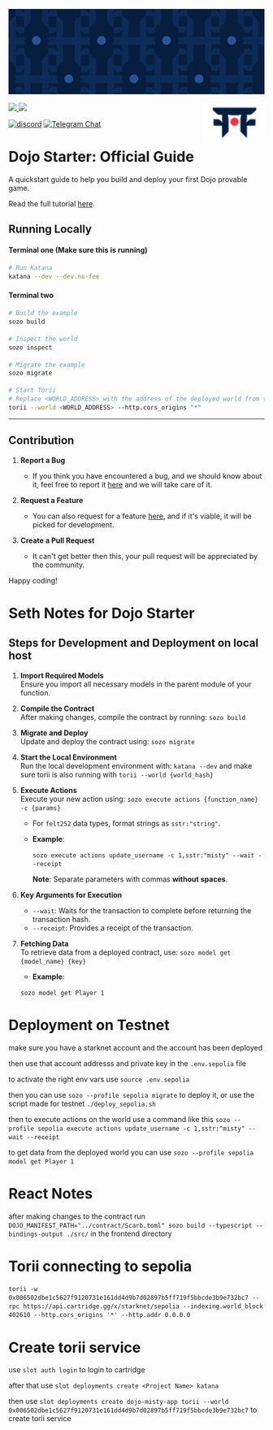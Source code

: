 ![Dojo Starter](./assets/cover.png)

<picture>
  <source media="(prefers-color-scheme: dark)" srcset=".github/mark-dark.svg">
  <img alt="Dojo logo" align="right" width="120" src=".github/mark-light.svg">
</picture>

<a href="https://twitter.com/dojostarknet">
<img src="https://img.shields.io/twitter/follow/dojostarknet?style=social"/>
</a>
<a href="https://github.com/dojoengine/dojo">
<img src="https://img.shields.io/github/stars/dojoengine/dojo?style=social"/>
</a>

[![discord](https://img.shields.io/badge/join-dojo-green?logo=discord&logoColor=white)](https://discord.gg/PwDa2mKhR4)
[![Telegram Chat][tg-badge]][tg-url]

[tg-badge]: https://img.shields.io/endpoint?color=neon&logo=telegram&label=chat&style=flat-square&url=https%3A%2F%2Ftg.sumanjay.workers.dev%2Fdojoengine
[tg-url]: https://t.me/dojoengine

# Dojo Starter: Official Guide

A quickstart guide to help you build and deploy your first Dojo provable game.

Read the full tutorial [here](https://dojoengine.org/tutorial/dojo-starter).

## Running Locally

#### Terminal one (Make sure this is running)

```bash
# Run Katana
katana --dev --dev.no-fee
```

#### Terminal two

```bash
# Build the example
sozo build

# Inspect the world
sozo inspect

# Migrate the example
sozo migrate

# Start Torii
# Replace <WORLD_ADDRESS> with the address of the deployed world from the previous step
torii --world <WORLD_ADDRESS> --http.cors_origins "*"
```

---

## Contribution

1. **Report a Bug**

    - If you think you have encountered a bug, and we should know about it, feel free to report it [here](https://github.com/dojoengine/dojo-starter/issues) and we will take care of it.

2. **Request a Feature**

    - You can also request for a feature [here](https://github.com/dojoengine/dojo-starter/issues), and if it's viable, it will be picked for development.

3. **Create a Pull Request**
    - It can't get better then this, your pull request will be appreciated by the community.

Happy coding!



# Seth Notes for Dojo Starter

## Steps for Development and Deployment on local host

1. **Import Required Models**  
   Ensure you import all necessary models in the parent module of your function.

2. **Compile the Contract**  
   After making changes, compile the contract by running: `sozo build`

3. **Migrate and Deploy**  
   Update and deploy the contract using:  `sozo migrate`

4. **Start the Local Environment**  
   Run the local development environment with: `katana --dev`
   and make sure torii is also running with `torii --world {world_hash}`

5. **Execute Actions**  
   Execute your new action using: `sozo execute actions {function_name} -c {params}`
   
   - For `felt252` data types, format strings as `sstr:"string"`.

   - **Example**:  
     
     `sozo execute actions update_username -c 1,sstr:"misty" --wait --receipt`

     **Note**: Separate parameters with commas **without spaces**.

6. **Key Arguments for Execution**  
   - `--wait`: Waits for the transaction to complete before returning the transaction hash.  
   - `--receipt`: Provides a receipt of the transaction.

7. **Fetching Data**  
   To retrieve data from a deployed contract, use: `sozo model get {model_name} {key}`


    - **Example**:  
     
     `sozo model get Player 1`

# Deployment on Testnet

make sure you have a starknet account and the account has been deployed

then use that account addresss and private key in the `.env.sepolia` file

to activate the right env vars use `source .env.sepolia`

then you can use `sozo --profile sepolia migrate` to deploy it,
or use the script made for testnet `./deploy_sepolia.sh`

then to execute actions on the world use a command like this
`sozo --profile sepolia execute actions update_username -c 1,sstr:"misty" --wait --receipt`

to get data from the deployed world you can use `sozo --profile sepolia model get Player 1`



# React Notes

after making changes to the contract run `DOJO_MANIFEST_PATH="../contract/Scarb.toml" sozo build --typescript --bindings-output ./src/` in the frontend directory 

# Torii connecting to sepolia 

`torii -w 0x006502dbe1c5627f9120731e161dd4d9b7d02897b5ff719f5bbcde3b9e732bc7 --rpc https://api.cartridge.gg/x/starknet/sepolia --indexing.world_block 402610 --http.cors_origins '*' --http.addr 0.0.0.0`

# Create torii service 

use `slot auth login` to login to cartridge

after that use `slot deployments create <Project Name> katana`

then use `slot deployments create dojo-misty-app torii --world 0x006502dbe1c5627f9120731e161dd4d9b7d02897b5ff719f5bbcde3b9e732bc7` to create torii service 